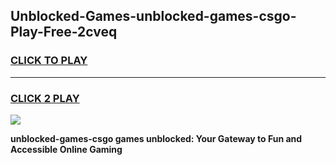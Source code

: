 
## Unblocked-Games-unblocked-games-csgo-Play-Free-2cveq
<h3>
<a href="https://premium76.site?title=unblocked-games-csgo&ref=17A">CLICK TO PLAY</a></h3>
<hr>

<h3>
<a href="https://premium76.site?title=unblocked-games-csgo&ref=17A">CLICK 2 PLAY</a>
  
</h3>

<a href="https://premium76.site?title=unblocked-games-csgo&ref=17A"><img src="https://clearcache.store/games.png"></a>


**unblocked-games-csgo games unblocked: Your Gateway to Fun and Accessible Online Gaming**
